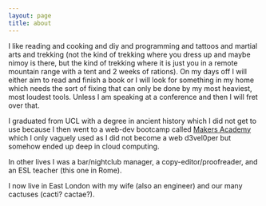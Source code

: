 ```yaml
---
layout: page
title: about
---
```


<div class="home">
<p>
I like reading and cooking and diy and programming and tattoos and martial arts and trekking
(not the kind of trekking where you dress up and maybe nimoy is there, but the kind
of trekking where it is just you in a remote mountain range with a tent and 2 weeks
of rations). On my days off I will either aim to read and finish a book or
I will look for something in my home which needs the sort of fixing that can only
be done by my most heaviest, most loudest tools. Unless I am speaking at a conference
and then I will fret over that.
</p>
<p>
I graduated from UCL with a degree in ancient history which I did not get to use because I 
then went to a web-dev bootcamp called <a href="https://makers.tech/">Makers Academy</a> which I
only vaguely used as I did not become a web d3vel0per but somehow ended up deep in cloud computing.
</p>
<p>
In other lives I was a bar/nightclub manager, a copy-editor/proofreader, and an ESL teacher (this one in Rome).
</p>
<p>
I now live in East London with my wife (also an engineer) and our many cactuses (cacti? cactae?).
</p>
</div>
